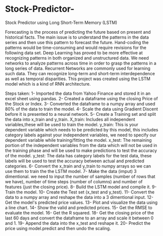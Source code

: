 # Stock-Predictor-
Stock Predictor using Long Short-Term Memory (LSTM)

Forecasting is the process of predicting the future based on present and historical facts.
The main issue is to understand the patterns in the data series and then use this pattern to forecast the future.
Hand-coding the patterns would be time-consuming and would require revisions for the following data set.
Deep Learning has proved to be more effective at recognizing patterns in both organized and unstructured data.
We need networks to analyze patterns across time in order to grasp the patterns in a long series of data.
Recurrent Networks are commonly used for learning such data.
They can recognize long-term and short-term interdependence as well as temporal disparities.
This project was created using the LSTM model which is a kind of RNN architecture.

Steps taken:
1- Imported the data from Yahoo Finance and stored it in an excel sheet using pandas.
2- Created a dataframe using the closing Price of the Stock or Index. 
3- Converted the dataframe to a numpy array and used 80% of the data to train the model.
4- Scale the data using Gradient Discent before it is presented to a neural network.
5- Create a Training set and split the data into x_train and y_train.
   X_train: Includes all independent variables,these will be used to train the model.
   y_train: This is your dependent variable which needs to be predicted by this model, this includes category labels against your independent variables, we need to specify our      dependent variable while training/fitting the model.
   x_test: The remaining portion of the independent variables from the data which will not be used in the training phase and will be used to make predictions to test the            accuracy of the model.
   y_test: The data has category labels for the test data, these labels will be used to test the accuracy between actual and predicted categories.
6- Convert the x_train and y_train to numpy arrays so we can use them to train the the LSTM model.
7- Make the data (imput) 3 dimentional. we need to input the number of samples (number of rows that we have), number of time steps (number of columns) and number of features (just the closing price).
8- Build the LSTM model and compile it.
9- Train the model.
10- Create the Test set (x_test and y_test).
11- Convert the data to a numpy array and reshape the data into a 3 dimentional input.
12- Get the model's predicted price values.
13- Plot and visualize the data using a line chart.
14- Show the valid and predicted prices.
15- Get the RMSE to evaluate the model.
16- Get the R squared.
18- Get the closing price of the last 60 days and convert the dataframe to an array and scale it between 0 and 1.
19- Append the data into the x_test and reshape it. 
20- Predict the price using model.predict and then undo the scaling.



